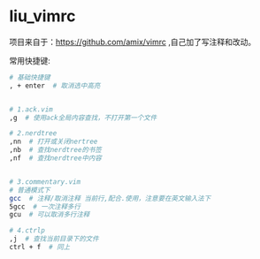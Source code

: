# liu_vimrc

项目来自于：https://github.com/amix/vimrc ,自己加了写注释和改动。

常用快捷键:

```sh
# 基础快捷键
, + enter  # 取消选中高亮


# 1.ack.vim
,g  # 使用ack全局内容查找，不打开第一个文件

# 2.nerdtree
,nn  # 打开或关闭nertree
,nb  # 查找nerdtree的书签
,nf  # 查找nerdtree中内容


# 3.commentary.vim
# 普通模式下
gcc  # 注释/取消注释 当前行,配合.使用，注意要在英文输入法下
5gcc  # 一次注释多行
gcu  # 可以取消多行注释

# 4.ctrlp
,j  # 查找当前目录下的文件
ctrl + f  # 同上
```
